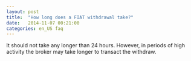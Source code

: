 ```yaml
---
layout: post
title:  "How long does a FIAT withdrawal take?"
date:   2014-11-07 00:21:00
categories: en_US faq
---
```


It should not take any longer than 24 hours. However, in periods of high activity the broker may take longer to transact the withdraw.
